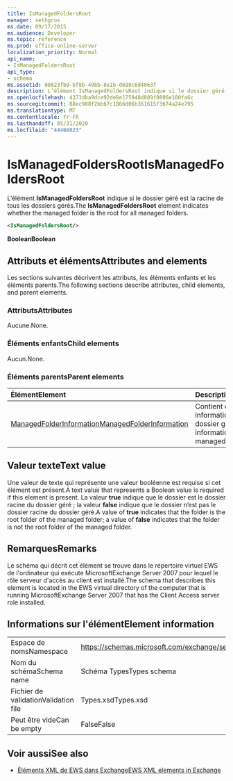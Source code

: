 ```yaml
---
title: IsManagedFoldersRoot
manager: sethgros
ms.date: 09/17/2015
ms.audience: Developer
ms.topic: reference
ms.prod: office-online-server
localization_priority: Normal
api_name:
- IsManagedFoldersRoot
api_type:
- schema
ms.assetid: 00823fb9-bf8b-49bb-8e1b-d698c6d4063f
description: L’élément IsManagedFoldersRoot indique si le dossier géré est la racine de tous les dossiers gérés.
ms.openlocfilehash: 4373dba9dce92de8e175948d889f0806e100fa6c
ms.sourcegitcommit: 88ec988f2bb67c1866d06b361615f3674a24e795
ms.translationtype: MT
ms.contentlocale: fr-FR
ms.lasthandoff: 05/31/2020
ms.locfileid: "44466023"
---
```

# <a name="ismanagedfoldersroot"></a><span data-ttu-id="66d00-103">IsManagedFoldersRoot</span><span class="sxs-lookup"><span data-stu-id="66d00-103">IsManagedFoldersRoot</span></span>

<span data-ttu-id="66d00-104">L’élément **IsManagedFoldersRoot** indique si le dossier géré est la racine de tous les dossiers gérés.</span><span class="sxs-lookup"><span data-stu-id="66d00-104">The **IsManagedFoldersRoot** element indicates whether the managed folder is the root for all managed folders.</span></span> 
  
```xml
<IsManagedFoldersRoot/>
```

 <span data-ttu-id="66d00-105">**Boolean**</span><span class="sxs-lookup"><span data-stu-id="66d00-105">**Boolean**</span></span>
## <a name="attributes-and-elements"></a><span data-ttu-id="66d00-106">Attributs et éléments</span><span class="sxs-lookup"><span data-stu-id="66d00-106">Attributes and elements</span></span>

<span data-ttu-id="66d00-107">Les sections suivantes décrivent les attributs, les éléments enfants et les éléments parents.</span><span class="sxs-lookup"><span data-stu-id="66d00-107">The following sections describe attributes, child elements, and parent elements.</span></span>
  
### <a name="attributes"></a><span data-ttu-id="66d00-108">Attributs</span><span class="sxs-lookup"><span data-stu-id="66d00-108">Attributes</span></span>

<span data-ttu-id="66d00-109">Aucune.</span><span class="sxs-lookup"><span data-stu-id="66d00-109">None.</span></span>
  
### <a name="child-elements"></a><span data-ttu-id="66d00-110">Éléments enfants</span><span class="sxs-lookup"><span data-stu-id="66d00-110">Child elements</span></span>

<span data-ttu-id="66d00-111">Aucun.</span><span class="sxs-lookup"><span data-stu-id="66d00-111">None.</span></span>
  
### <a name="parent-elements"></a><span data-ttu-id="66d00-112">Éléments parents</span><span class="sxs-lookup"><span data-stu-id="66d00-112">Parent elements</span></span>

|<span data-ttu-id="66d00-113">**Élément**</span><span class="sxs-lookup"><span data-stu-id="66d00-113">**Element**</span></span>|<span data-ttu-id="66d00-114">**Description**</span><span class="sxs-lookup"><span data-stu-id="66d00-114">**Description**</span></span>|
|:-----|:-----|
|[<span data-ttu-id="66d00-115">ManagedFolderInformation</span><span class="sxs-lookup"><span data-stu-id="66d00-115">ManagedFolderInformation</span></span>](managedfolderinformation.md) <br/> |<span data-ttu-id="66d00-116">Contient des informations sur un dossier géré.</span><span class="sxs-lookup"><span data-stu-id="66d00-116">Contains information about a managed folder.</span></span>  <br/> |
   
## <a name="text-value"></a><span data-ttu-id="66d00-117">Valeur texte</span><span class="sxs-lookup"><span data-stu-id="66d00-117">Text value</span></span>

<span data-ttu-id="66d00-118">Une valeur de texte qui représente une valeur booléenne est requise si cet élément est présent.</span><span class="sxs-lookup"><span data-stu-id="66d00-118">A text value that represents a Boolean value is required if this element is present.</span></span> <span data-ttu-id="66d00-119">La valeur **true** indique que le dossier est le dossier racine du dossier géré ; la valeur **false** indique que le dossier n’est pas le dossier racine du dossier géré.</span><span class="sxs-lookup"><span data-stu-id="66d00-119">A value of **true** indicates that the folder is the root folder of the managed folder; a value of **false** indicates that the folder is not the root folder of the managed folder.</span></span> 
  
## <a name="remarks"></a><span data-ttu-id="66d00-120">Remarques</span><span class="sxs-lookup"><span data-stu-id="66d00-120">Remarks</span></span>

<span data-ttu-id="66d00-121">Le schéma qui décrit cet élément se trouve dans le répertoire virtuel EWS de l'ordinateur qui exécute MicrosoftExchange Server 2007 pour lequel le rôle serveur d'accès au client est installé.</span><span class="sxs-lookup"><span data-stu-id="66d00-121">The schema that describes this element is located in the EWS virtual directory of the computer that is running MicrosoftExchange Server 2007 that has the Client Access server role installed.</span></span>
  
## <a name="element-information"></a><span data-ttu-id="66d00-122">Informations sur l'élément</span><span class="sxs-lookup"><span data-stu-id="66d00-122">Element information</span></span>

|||
|:-----|:-----|
|<span data-ttu-id="66d00-123">Espace de noms</span><span class="sxs-lookup"><span data-stu-id="66d00-123">Namespace</span></span>  <br/> |https://schemas.microsoft.com/exchange/services/2006/types  <br/> |
|<span data-ttu-id="66d00-124">Nom du schéma</span><span class="sxs-lookup"><span data-stu-id="66d00-124">Schema name</span></span>  <br/> |<span data-ttu-id="66d00-125">Schéma Types</span><span class="sxs-lookup"><span data-stu-id="66d00-125">Types schema</span></span>  <br/> |
|<span data-ttu-id="66d00-126">Fichier de validation</span><span class="sxs-lookup"><span data-stu-id="66d00-126">Validation file</span></span>  <br/> |<span data-ttu-id="66d00-127">Types.xsd</span><span class="sxs-lookup"><span data-stu-id="66d00-127">Types.xsd</span></span>  <br/> |
|<span data-ttu-id="66d00-128">Peut être vide</span><span class="sxs-lookup"><span data-stu-id="66d00-128">Can be empty</span></span>  <br/> |<span data-ttu-id="66d00-129">False</span><span class="sxs-lookup"><span data-stu-id="66d00-129">False</span></span>  <br/> |
   
## <a name="see-also"></a><span data-ttu-id="66d00-130">Voir aussi</span><span class="sxs-lookup"><span data-stu-id="66d00-130">See also</span></span>



- [<span data-ttu-id="66d00-131">Éléments XML de EWS dans Exchange</span><span class="sxs-lookup"><span data-stu-id="66d00-131">EWS XML elements in Exchange</span></span>](ews-xml-elements-in-exchange.md)

